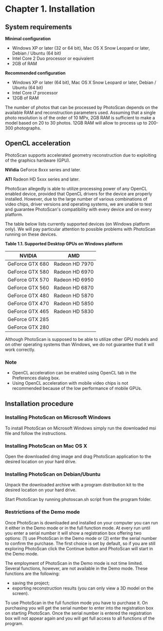 # **Chapter 1. Installation**
## **System requirements**
**Minimal configuration**

+ Windows XP or later (32 or 64 bit), Mac OS X Snow Leopard or later, Debian / Ubuntu (64 bit)
+ Intel Core 2 Duo processor or equivalent
+ 2GB of RAM

**Recommended configuration**

+ Windows XP or later (64 bit), Mac OS X Snow Leopard or later, Debian / Ubuntu (64 bit)
+ Intel Core i7 processor
+ 12GB of RAM

The number of photos that can be processed by PhotoScan depends on the available RAM and reconstruction parameters used. Assuming that a single photo resolution is of the order of 10 MPx, 2GB RAM is sufficient to make a model based on 20 to 30 photos. 12GB RAM will allow to process up to 200-300 photographs.
## **OpenCL acceleration**
PhotoScan supports accelerated geometry reconstruction due to exploiting of the graphics hardware (GPU).

**NVidia**
  GeForce 8xxx series and later.
  
**ATI**
  Radeon HD 5xxx series and later.

PhotoScan allegedly is able to utilize processing power of any OpenCL enabled device, provided that OpenCL drivers for the device are properly installed. However, due to the large number of various combinations of video chips, driver versions and operating systems, we are unable to test and guarantee PhotoScan's compatibility with every device and on every platform.

The table below lists currently supported devices (on Windows platform only). We will pay particular attention to possible problems with PhotoScan running on these devices.

**Table 1.1. Supported Desktop GPUs on Windows platform**

|  NVIDIA  |  AMD |
|  -----   |:----:|
| GeForce GTX 680 |  Radeon HD 7970  |
| GeForce GTX 580 |  Radeon HD 6970  | 
| GeForce GTX 570 |  Radeon HD 6950  |
| GeForce GTX 560 | Radeon HD 6870   |
| GeForce GTX 480 | Radeon HD 5870   |
| GeForce GTX 470 |  Radeon HD 5850  |
| GeForce GTX 465 | Radeon HD 5830   |
| GeForce GTX 285 |    |
| GeForce GTX 280 |    |


Although PhotoScan is supposed to be able to utilize other GPU models and on other operating systems than Windows, we do not guarantee that it will work correctly.
### **Note**
+ OpenCL acceleration can be enabled using OpenCL tab in the Preferences dialog box.
+ Using OpenCL acceleration with mobile video chips is not recommended because of the low performance of mobile GPUs.
## **Installation procedure**

### **Installing PhotoScan on Microsoft Windows**
To install PhotoScan on Microsoft Windows simply run the downloaded msi file and follow the instructions.

### **Installing PhotoScan on Mac OS X**
Open the downloaded dmg image and drag PhotoScan application to the desired location on your hard drive.

### **Installing PhotoScan on Debian/Ubuntu**
Unpack the downloaded archive with a program distribution kit to the desired location on your hard drive.

Start PhotoScan by running photoscan.sh script from the program folder.

### **Restrictions of the Demo mode**
Once PhotoScan is downloaded and installed on your computer you can run it either in the Demo mode or in the full function mode. At every run until you enter a serial number it will show a registration box offering two options: (1) use PhotoScan in the Demo mode or (2) enter the serial number to confirm the purchase. The first choice is set by default, so if you are still exploring PhotoScan click the Continue button and PhotoScan will start in the Demo mode.

The employment of PhotoScan in the Demo mode is not time limited. Several functions, however, are not available in the Demo mode. These functions are the following:

 - saving the project;
 - exporting reconstruction results (you can only view a 3D model on the screen).

To use PhotoScan in the full function mode you have to purchase it. On purchasing you will get the serial number to enter into the registration box on starting PhotoScan. Once the serial number is entered the registration box will not appear again and you will get full access to all functions of the program.
